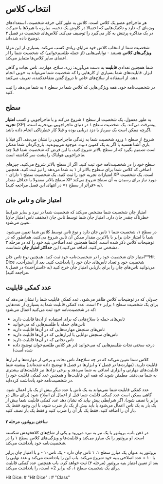 # انتخاب کلاس
هر ماجراجو عضو یک کلاس  است. کلاس به طور کلی حرفه شخصیت، استعدادهای ویژه‌ای که دارد و تاکتیک‌هایی که احتمالا در کاوش یک دخمه، مبارزه با هیولاها یا شرکت در یک مذاکره پرتنش به کار می‌گیرد را توصیف می‌کند. کلاس‌های شخصیت در فصل ۳ توضیح داده شده‌اند.

شخصیت شما از انتخاب کلاس خود مزایای زیادی کسب می‌کند. بسیاری از این مزایا **ویژگی‌های کلاس** هستند - توانایی‌هایی (از جمله طلسم‌خوانی) که شخصیت شما را از اعضای سایر کلاس‌ها متمایز می‌کند.

شما همچنین تعدادی **قابلیت** به دست می‌آورید: زره، سلاح، مهارت، تاس نجات و گاهی ابزار. قابلیت‌های شما بسیاری از کارهایی را که شخصیت شما می‌تواند به خوبی انجام دهد، از استفاده از سلاح‌های خاص تا دروغ گفتن متقاعدکننده، تعریف می‌کنند.

در شخصیت‌نامه خود، همه ویژگی‌هایی که کلاس شما در سطح ۱ به شما می‌دهد را ثبت کنید.

## سطح
به طور معمول، یک شخصیت از سطح ۱ شروع می‌کند و با ماجراجویی و کسب **امتیاز تجربه** (XP) پیشرفت می‌کند. یک شخصیت سطح ۱ در دنیای ماجراجویی بی‌تجربه است، اگرچه ممکن است یک سرباز یا دزد دریایی بوده و قبلا کار خطرناکی انجام داده باشد.

شروع از سطح ۱ ورود شخصیت شما به زندگی ماجراجویی را نشان می‌دهد. اگر قبلا با بازی آشنا هستید یا اگر به یک کمپین د.و.د. موجود می‌پیوندید، بازی‌گردان شما ممکن است تصمیم بگیرد که از سطح بالاتر شروع کنید، با این فرض که شخصیت شما قبلا چند ماجراجویی هولناک را پشت سر گذاشته است.

سطح خود را در شخصیت‌نامه خود ثبت کنید. اگر از سطح بالاتر شروع می‌کنید، چیزهای اضافی که کلاس شما برای سطوح بالاتر از ۱ به شما می‌دهد را نیز ثبت کنید. همچنین امتیازات تجربه خود را ثبت کنید. یک شخصیت سطح ۱ دارای ۰ XP است. یک شخصیت سطح بالاتر معمولا با حداقل مقدار XP مورد نیاز برای رسیدن به آن سطح شروع می‌کند (به «فراتر از سطح ۱» در انتهای این فصل مراجعه کنید).

## امتیاز جان و تاس جان
امتیاز جان شخصیت شما مشخص می‌کند که شخصیت شما در نبرد و سایر شرایط خطرناک چقدر جان دارد. امتیاز جان شما توسط تاس جان (مخفف تاس امتیاز جان) تعیین می‌شود.

در سطح ۱، شخصیت شما ۱ تاس جان دارد و نوع تاس توسط کلاس شما تعیین می‌شود. شما با امتیاز جان برابر با بالاترین مقدار ممکن آن تاس شروع می‌کنید، همانطور که در توضیحات کلاس ذکر شده است. (شما همچنین عدد اصلاحی بنیه خود را که در مرحله ۳ مشخص می‌کنید، اضافه می‌کنید.) این **حداکثر امتیاز جان** شماست.

امتیاز جان شخصیت خود را در شخصیت‌نامه خود ثبت کنید. همچنین نوع تاس جان**Hit Dice شخصیت خود و تعداد تاس‌های جان خود را یادداشت کنید. بعد از استراحت، می‌توانید تاس‌های جان را برای بازیابی امتیاز جان خرج کنید (به «استراحت» در فصل ۸ مراجعه کنید).

## عدد کمکی قابلیت
جدولی که در توضیحات کلاس ظاهر می‌شود، عدد کمکی قابلیت شما را نشان می‌دهد که برای یک شخصیت سطح ۱ برابر +۲ است. عدد کمکی قابلیت شما به بسیاری از عددهایی که در شخصیت‌نامه خود ثبت می‌کنید اعمال می‌شود:
- تاس‌های حمله با سلاح‌هایی که برای استفاده از آن‌ها قابلیت دارید
- تاس‌های حمله با طلسم‌هایی که می‌خوانید
- تاس‌های سنجش مهارت‌هایی که در آن‌ها قابلیت دارید
- تاس‌های سنجش  توانایی با ابزارهایی که در آن‌ها قابلیت دارید
- تاس نجاتی که در آن‌ها قابلیت دارید
- درجه سختی نجات طلسم‌هایی که می‌خوانید (در هر کلاس طلسم‌خوان توضیح داده شده است)

کلاس شما تعیین می‌کند که در چه سلاح‌ها، تاس نجات و برخی از مهارت‌ها و ابزارها قابلیت دارید. (مهارت‌ها در فصل ۷ و ابزارها در فصل ۵ توضیح داده شده‌اند.) پیشینه شما قابلیت‌های مهارتی و ابزاری اضافی به شما می‌دهد و برخی نژادها نیز قابلیت‌های بیشتری به شما می‌دهند. مطمئن شوید که همه این قابلیت‌ها و همچنین عدد کمکی قابلیت خود را در شخصیت‌نامه خود یادداشت کرده‌اید.

عدد کمکی قابلیت شما نمی‌تواند به یک تاس یا عدد دیگر بیش از یک بار اعمال شود. گاهی ممکن است عدد کمکی قابلیت شما قبل از اعمال آن اصلاح شود (برای مثال دو برابر یا نصف شود). اگر شرایطی پیش بیاید که نشان دهد عدد کمکی قابلیت شما بیش از یک بار به یک تاس اعمال می‌شود یا باید بیش از یک بار ضرب شود، با این وجود فقط یک بار آن را اضافه کنید، فقط یک بار آن را ضرب کنید و فقط یک بار نصف کنید.

#### ساختن بروئنور، مرحله ۲
در ذهن باب، بروئنور با یک تبر به نبرد می‌رود و یکی از شاخ‌های کلاهخودش شکسته است. او بروئنور را یک مبارز می‌کند و قابلیت‌ها و ویژگی‌های کلاس سطح ۱ را در شخصیت‌نامه خود یادداشت می‌کند.

بروئنور به عنوان یک مبارز سطح ۱، ۱ تاس جان دارد - یک تاس۱۰ - و با امتیاز جان برابر با ۱۰ + عدد اصلاحی بنیه خود شروع می‌کند. باب این را یادداشت می‌کند و عدد نهایی را بعد از تعیین امتیاز بنیه بروئنور (مرحله ۳) ثبت خواهد کرد. باب همچنین عدد کمکی قابلیت برای یک شخصیت سطح ۱، که برابر 2+ است، را یادداشت می‌کند.

Hit Dice: # "Hit Dice"
: # "Class"